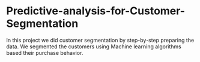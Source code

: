 # Predictive-analysis-for-Customer-Segmentation
In this project we did customer segmentation by step-by-step preparing the data. We segmented the customers using Machine learning algorithms based their purchase behavior.
